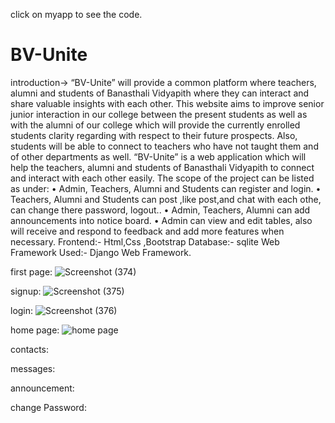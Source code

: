 click on myapp to see the code.

# BV-Unite
  introduction->   “BV-Unite” will provide a common platform where teachers, alumni and students of Banasthali  Vidyapith where they can interact and share valuable insights with each other. This website aims  to improve senior junior interaction in our college between the present students as well as with  the alumni of our college which will provide the currently enrolled students clarity regarding with  respect to their future prospects. Also, students will be able to connect to teachers who have not  taught them and of other departments as well.   “BV-Unite” is a web application which will help the teachers, alumni and students of Banasthali Vidyapith to connect and interact with each other easily.  The scope of the project can be listed as under:  • Admin, Teachers, Alumni and Students can register and login.  • Teachers, Alumni and Students can post ,like post,and chat with each othe, can change there password, logout..  • Admin, Teachers, Alumni can add announcements into notice board.  • Admin can view and edit tables, also will receive and respond to feedback and add more  features when necessary.
  Frontend:- Html,Css ,Bootstrap 
  Database:- sqlite
  Web Framework Used:- Django Web Framework.
  
  first page:
  ![Screenshot (374)](https://user-images.githubusercontent.com/77569905/117269746-2c726300-ae76-11eb-90f5-f7a2c084e2d5.png)
  
  signup:
  ![Screenshot (375)](https://user-images.githubusercontent.com/77569905/117270013-6ba0b400-ae76-11eb-9559-1852a62a81bf.png)
  
  login:
  ![Screenshot (376)](https://user-images.githubusercontent.com/77569905/117270018-6d6a7780-ae76-11eb-8785-bab074e48208.png)
  
  home page:
 ![home page](https://user-images.githubusercontent.com/77569905/117268340-cdf8b500-ae74-11eb-910d-a8efa73d9328.png)
 
  contacts:
  
  messages:
  
  announcement:
  
  change Password:
  
  
  
  
